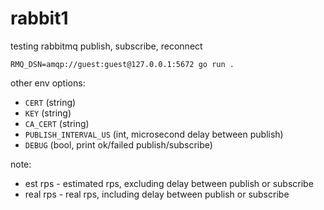 
# rabbit1

testing rabbitmq publish, subscribe, reconnect

```
RMQ_DSN=amqp://guest:guest@127.0.0.1:5672 go run .
```

other env options:
- `CERT` (string)
- `KEY` (string)
- `CA_CERT` (string)
- `PUBLISH_INTERVAL_US` (int, microsecond delay between publish)
- `DEBUG` (bool, print ok/failed publish/subscribe)

note:
- est rps - estimated rps, excluding delay between publish or subscribe
- real rps - real rps, including delay between publish or subscribe